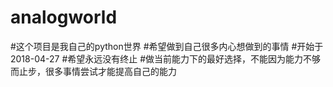 # analogworld
#这个项目是我自己的python世界
#希望做到自己很多内心想做到的事情
#开始于2018-04-27
#希望永远没有终止
#做当前能力下的最好选择，不能因为能力不够而止步，很多事情尝试才能提高自己的能力

